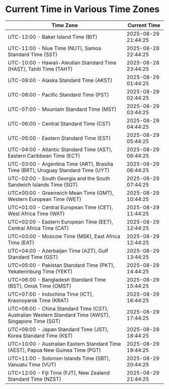 # Current Time in Various Time Zones

| Time Zone | Current Time |
|-----------|--------------|
| UTC-12:00 - Baker Island Time (BIT) | 2025-08-29 21:44:25 |
| UTC-11:00 - Niue Time (NUT), Samoa Standard Time (SST) | 2025-08-28 22:44:25 |
| UTC-10:00 - Hawaii-Aleutian Standard Time (HAST), Tahiti Time (TAHT) | 2025-08-28 23:44:25 |
| UTC-09:00 - Alaska Standard Time (AKST) | 2025-08-29 01:44:25 |
| UTC-08:00 - Pacific Standard Time (PST) | 2025-08-29 02:44:25 |
| UTC-07:00 - Mountain Standard Time (MST) | 2025-08-29 03:44:25 |
| UTC-06:00 - Central Standard Time (CST) | 2025-08-29 04:44:25 |
| UTC-05:00 - Eastern Standard Time (EST) | 2025-08-29 05:44:25 |
| UTC-04:00 - Atlantic Standard Time (AST), Eastern Caribbean Time (ECT) | 2025-08-29 06:44:25 |
| UTC-03:00 - Argentina Time (ART), Brasília Time (BRT), Uruguay Standard Time (UYT) | 2025-08-29 06:44:25 |
| UTC-02:00 - South Georgia and the South Sandwich Islands Time (SGT) | 2025-08-29 07:44:25 |
| UTC±00:00 - Greenwich Mean Time (GMT), Western European Time (WET) | 2025-08-29 10:44:25 |
| UTC+01:00 - Central European Time (CET), West Africa Time (WAT) | 2025-08-29 11:44:25 |
| UTC+02:00 - Eastern European Time (EET), Central Africa Time (CAT) | 2025-08-29 12:44:25 |
| UTC+03:00 - Moscow Time (MSK), East Africa Time (EAT) | 2025-08-29 12:44:25 |
| UTC+04:00 - Azerbaijan Time (AZT), Gulf Standard Time (GST) | 2025-08-29 13:44:25 |
| UTC+05:00 - Pakistan Standard Time (PKT), Yekaterinburg Time (YEKT) | 2025-08-29 14:44:25 |
| UTC+06:00 - Bangladesh Standard Time (BST), Omsk Time (OMST) | 2025-08-29 15:44:25 |
| UTC+07:00 - Indochina Time (ICT), Krasnoyarsk Time (KRAT) | 2025-08-29 16:44:25 |
| UTC+08:00 - China Standard Time (CST), Australian Western Standard Time (AWST), Singapore Time (SGT) | 2025-08-29 17:44:25 |
| UTC+09:00 - Japan Standard Time (JST), Korea Standard Time (KST) | 2025-08-29 18:44:25 |
| UTC+10:00 - Australian Eastern Standard Time (AEST), Papua New Guinea Time (PGT) | 2025-08-29 19:44:25 |
| UTC+11:00 - Solomon Islands Time (SBT), Vanuatu Time (VUT) | 2025-08-29 20:44:25 |
| UTC+12:00 - Fiji Time (FJT), New Zealand Standard Time (NZST) | 2025-08-29 21:44:25 |
